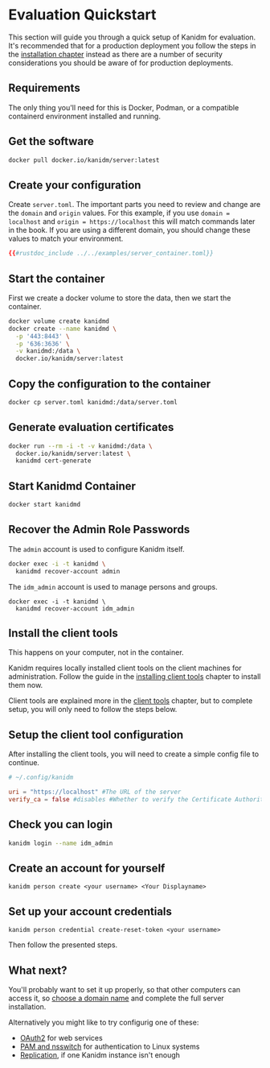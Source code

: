 # Evaluation Quickstart

This section will guide you through a quick setup of Kanidm for evaluation. It's recommended that for a production
deployment you follow the steps in the [installation chapter](installing_the_server.html) instead as there are a number
of security considerations you should be aware of for production deployments.

## Requirements

The only thing you'll need for this is Docker, Podman, or a compatible containerd environment installed and running.

## Get the software

```bash
docker pull docker.io/kanidm/server:latest
```

## Create your configuration

Create `server.toml`. The important parts you need to review and change are the `domain` and `origin` values. For this
example, if you use `domain = localhost` and `origin = https://localhost` this will match commands later in the book. If
you are using a different domain, you should change these values to match your environment.

```toml
{{#rustdoc_include ../../examples/server_container.toml}}
```

## Start the container

First we create a docker volume to store the data, then we start the container.

```bash
docker volume create kanidmd
docker create --name kanidmd \
  -p '443:8443' \
  -p '636:3636' \
  -v kanidmd:/data \
  docker.io/kanidm/server:latest
```

## Copy the configuration to the container

```bash
docker cp server.toml kanidmd:/data/server.toml
```

## Generate evaluation certificates

```bash
docker run --rm -i -t -v kanidmd:/data \
  docker.io/kanidm/server:latest \
  kanidmd cert-generate
```

## Start Kanidmd Container

```bash
docker start kanidmd
```

## Recover the Admin Role Passwords

The `admin` account is used to configure Kanidm itself.

```bash
docker exec -i -t kanidmd \
  kanidmd recover-account admin
```

The `idm_admin` account is used to manage persons and groups.

```shell
docker exec -i -t kanidmd \
  kanidmd recover-account idm_admin
```

## Install the client tools

This happens on your computer, not in the container.

Kanidm requires locally installed client tools on the client machines for administration. Follow the guide in the [installing client tools](installing_client_tools.html) chapter to install them now.

Client tools are explained more in the [client tools](client_tools.html) chapter, but to complete setup, you will only need to follow the steps below.

## Setup the client tool configuration

After installing the client tools, you will need to create a simple config file to continue.

```toml
# ~/.config/kanidm

uri = "https://localhost" #The URL of the server
verify_ca = false #disables #Whether to verify the Certificate Authority details of the server’s TLS certificate
```

## Check you can login

```bash
kanidm login --name idm_admin
```

## Create an account for yourself

```shell
kanidm person create <your username> <Your Displayname>
```

## Set up your account credentials

```shell
kanidm person credential create-reset-token <your username>
```

Then follow the presented steps.

## What next?

You'll probably want to set it up properly, so that other computers can access it, so
[choose a domain name](choosing_a_domain_name.md) and complete the full server installation.

Alternatively you might like to try configurig one of these:

- [OAuth2](./integrations/oauth2.md) for web services
- [PAM and nsswitch](./integrations/pam_and_nsswitch.md) for authentication to Linux systems
- [Replication](repl/), if one Kanidm instance isn't enough

